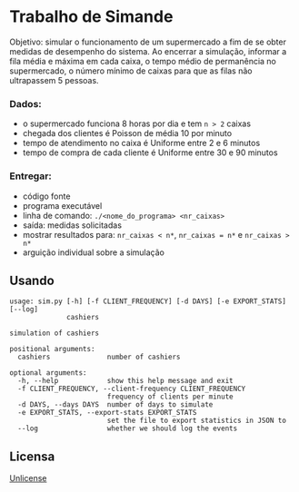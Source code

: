 Trabalho de Simande
===================

Objetivo: simular o funcionamento de um supermercado a fim de se obter medidas
de desempenho do sistema.  Ao encerrar a simulação, informar a fila média e
máxima em cada caixa, o tempo médio de permanência no supermercado, o número
mínimo de caixas para que as filas não ultrapassem 5 pessoas.

### Dados:

- o supermercado funciona 8 horas por dia e tem `n > 2` caixas
- chegada dos clientes é Poisson de média 10 por minuto
- tempo de atendimento no caixa é Uniforme entre 2 e 6 minutos
- tempo de compra de cada cliente é Uniforme entre 30 e 90 minutos

### Entregar:

- código fonte
- programa executável
- linha de comando: `./<nome_do_programa> <nr_caixas>`
- saída: medidas solicitadas
- mostrar resultados para: `nr_caixas < n*`, `nr_caixas = n*` e `nr_caixas > n*`
- arguição individual sobre a simulação


Usando
------

    usage: sim.py [-h] [-f CLIENT_FREQUENCY] [-d DAYS] [-e EXPORT_STATS] [--log]
                  cashiers
    
    simulation of cashiers
    
    positional arguments:
      cashiers              number of cashiers
    
    optional arguments:
      -h, --help            show this help message and exit
      -f CLIENT_FREQUENCY, --client-frequency CLIENT_FREQUENCY
                            frequency of clients per minute
      -d DAYS, --days DAYS  number of days to simulate
      -e EXPORT_STATS, --export-stats EXPORT_STATS
                            set the file to export statistics in JSON to
      --log                 whether we should log the events


Licensa
-------

[Unlicense](./UNLICENSE)
